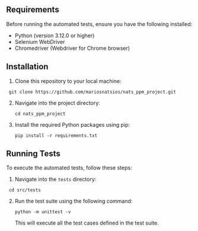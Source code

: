 Requirements
------------------------
Before running the automated tests, ensure you have the following installed:

- Python (version 3.12.0 or higher)
- Selenium WebDriver
- Chromedriver (Webdriver for Chrome browser)

Installation
-------------------------
1. Clone this repository to your local machine:
  ````````````````````````````````````````````````````
   git clone https://github.com/mariosnatsios/nats_ppm_project.git
  `````````````````````````````````````````````````````
2. Navigate into the project directory:
   ```````````````````
   cd nats_ppm_project
   ```````````````````
3. Install the required Python packages using pip:
   `````````````````````````````````
   pip install -r requirements.txt
   `````````````````````````````````

Running Tests
---------------
To execute the automated tests, follow these steps:

1. Navigate into the `tests` directory:
  `````````````
   cd src/tests
  `````````````
2. Run the test suite using the following command:
   ``````````````````````
   python -m unittest -v
   ``````````````````````
   This will execute all the test cases defined in the test suite.








   
